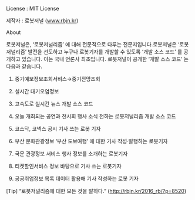 License : MIT License

제작자 : 로봇저널 (www.rbjn.kr)

About

로봇저널은, ‘로봇저널리즘’ 에 대해 전문적으로 다루는 전문지입니다.로봇저널은 ‘로봇저널리즘’ 발전을 선도하고 누구나 로봇기자를 개발할 수 있도록 ‘개발 소스 코드’ 를 공개하고 있습니다. 이는 국내 언론사 최초입니다. 로봇저널이 공개한 ‘개발 소스 코드’ 는 다음과 같습니다.

1. 중기예보정보조회서비스→중기전망조회

2. 실시간 대기오염정보

3. 고속도로 실시간 뉴스 개발 소스 코드

4. 오늘 개최되는 공연과 전시회 행사 소식 전하는 로봇저널리즘 개발 소스 코드

5. 코스닥, 코넥스 공시 기사 쓰는 로봇 기자

6. 부산 문화관광정보 ‘부산 도보여행’ 에 대한 기사 작성·발행하는 로봇기자

7. 국문 관광정보 서비스 행사 정보를 소개하는 로봇기자

8. 티켓할인서비스 정보 바탕으로 기사 쓰는 로봇기자

9. 공공취업정보 목록 데이터 활용해 기사 작성하는 로봇 기자

[Tip] “로봇저널리즘에 대한 모든 것을 말하다.” (http://rbjn.kr/2016_rb/?p=8520)


